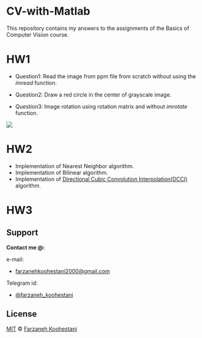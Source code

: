 # CV-with-Matlab
This repository contains my answers to the assignments of the Basics of Computer Vision course.

# HW1
* Question1: Read the image from ppm file from scratch without using the *imread* function.

* Question2: Draw a red circle in the center of grayscale image.

* Question3: Image rotation using rotation matrix and without *imrotate* function.
<img src="https://github.com/farkoo/CV-with-Matlab/blob/master/HW1/rot.png">

# HW2
* Implementation of Nearest Neighbor algorithm.
* Implementation of Bilinear algorithm.
* Implementation of [Directional Cubic Convolution Interpolation(DCCI)](https://www.researchgate.net/publication/259827607_Image_zooming_using_directional_cubic_convolution_interpolation) algorithm.


# HW3


## Support

**Contact me @:**

e-mail:

* farzanehkoohestani2000@gmail.com

Telegram id:

* [@farzaneh_koohestani](https://t.me/farzaneh_koohestani)

## License
[MIT](https://github.com/farkoo/CV-with-Matlab/blob/master/LICENSE)
&#0169; 
[Farzaneh Koohestani](https://github.com/farkoo)

